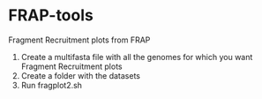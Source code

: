 # FRAP-tools
Fragment Recruitment plots from FRAP 

1. Create a multifasta file with all the genomes for which you want Fragment Recruitment plots
2. Create a folder with the datasets
3. Run fragplot2.sh

